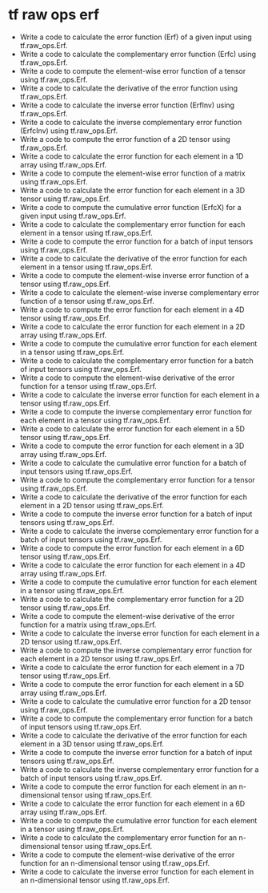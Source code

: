 # tf raw ops erf

- Write a code to calculate the error function (Erf) of a given input using tf.raw_ops.Erf.
- Write a code to calculate the complementary error function (Erfc) using tf.raw_ops.Erf.
- Write a code to compute the element-wise error function of a tensor using tf.raw_ops.Erf.
- Write a code to calculate the derivative of the error function using tf.raw_ops.Erf.
- Write a code to calculate the inverse error function (ErfInv) using tf.raw_ops.Erf.
- Write a code to calculate the inverse complementary error function (ErfcInv) using tf.raw_ops.Erf.
- Write a code to compute the error function of a 2D tensor using tf.raw_ops.Erf.
- Write a code to calculate the error function for each element in a 1D array using tf.raw_ops.Erf.
- Write a code to compute the element-wise error function of a matrix using tf.raw_ops.Erf.
- Write a code to calculate the error function for each element in a 3D tensor using tf.raw_ops.Erf.
- Write a code to compute the cumulative error function (ErfcX) for a given input using tf.raw_ops.Erf.
- Write a code to calculate the complementary error function for each element in a tensor using tf.raw_ops.Erf.
- Write a code to compute the error function for a batch of input tensors using tf.raw_ops.Erf.
- Write a code to calculate the derivative of the error function for each element in a tensor using tf.raw_ops.Erf.
- Write a code to compute the element-wise inverse error function of a tensor using tf.raw_ops.Erf.
- Write a code to calculate the element-wise inverse complementary error function of a tensor using tf.raw_ops.Erf.
- Write a code to compute the error function for each element in a 4D tensor using tf.raw_ops.Erf.
- Write a code to calculate the error function for each element in a 2D array using tf.raw_ops.Erf.
- Write a code to compute the cumulative error function for each element in a tensor using tf.raw_ops.Erf.
- Write a code to calculate the complementary error function for a batch of input tensors using tf.raw_ops.Erf.
- Write a code to compute the element-wise derivative of the error function for a tensor using tf.raw_ops.Erf.
- Write a code to calculate the inverse error function for each element in a tensor using tf.raw_ops.Erf.
- Write a code to compute the inverse complementary error function for each element in a tensor using tf.raw_ops.Erf.
- Write a code to calculate the error function for each element in a 5D tensor using tf.raw_ops.Erf.
- Write a code to compute the error function for each element in a 3D array using tf.raw_ops.Erf.
- Write a code to calculate the cumulative error function for a batch of input tensors using tf.raw_ops.Erf.
- Write a code to compute the complementary error function for a tensor using tf.raw_ops.Erf.
- Write a code to calculate the derivative of the error function for each element in a 2D tensor using tf.raw_ops.Erf.
- Write a code to compute the inverse error function for a batch of input tensors using tf.raw_ops.Erf.
- Write a code to calculate the inverse complementary error function for a batch of input tensors using tf.raw_ops.Erf.
- Write a code to compute the error function for each element in a 6D tensor using tf.raw_ops.Erf.
- Write a code to calculate the error function for each element in a 4D array using tf.raw_ops.Erf.
- Write a code to compute the cumulative error function for each element in a tensor using tf.raw_ops.Erf.
- Write a code to calculate the complementary error function for a 2D tensor using tf.raw_ops.Erf.
- Write a code to compute the element-wise derivative of the error function for a matrix using tf.raw_ops.Erf.
- Write a code to calculate the inverse error function for each element in a 2D tensor using tf.raw_ops.Erf.
- Write a code to compute the inverse complementary error function for each element in a 2D tensor using tf.raw_ops.Erf.
- Write a code to calculate the error function for each element in a 7D tensor using tf.raw_ops.Erf.
- Write a code to compute the error function for each element in a 5D array using tf.raw_ops.Erf.
- Write a code to calculate the cumulative error function for a 2D tensor using tf.raw_ops.Erf.
- Write a code to compute the complementary error function for a batch of input tensors using tf.raw_ops.Erf.
- Write a code to calculate the derivative of the error function for each element in a 3D tensor using tf.raw_ops.Erf.
- Write a code to compute the inverse error function for a batch of input tensors using tf.raw_ops.Erf.
- Write a code to calculate the inverse complementary error function for a batch of input tensors using tf.raw_ops.Erf.
- Write a code to compute the error function for each element in an n-dimensional tensor using tf.raw_ops.Erf.
- Write a code to calculate the error function for each element in a 6D array using tf.raw_ops.Erf.
- Write a code to compute the cumulative error function for each element in a tensor using tf.raw_ops.Erf.
- Write a code to calculate the complementary error function for an n-dimensional tensor using tf.raw_ops.Erf.
- Write a code to compute the element-wise derivative of the error function for an n-dimensional tensor using tf.raw_ops.Erf.
- Write a code to calculate the inverse error function for each element in an n-dimensional tensor using tf.raw_ops.Erf.